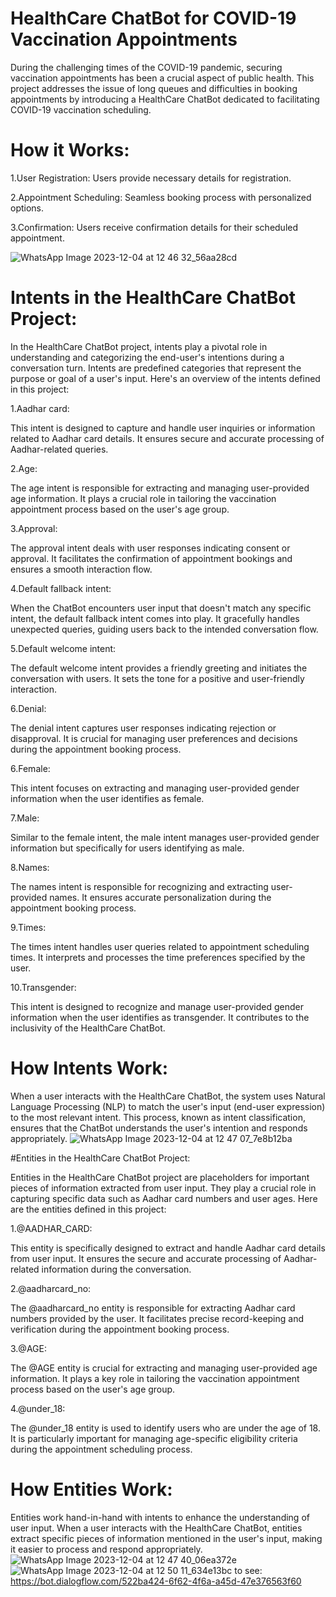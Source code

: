# HealthCare ChatBot for COVID-19 Vaccination Appointments

During the challenging times of the COVID-19 pandemic, securing vaccination appointments has been a crucial aspect of public health. This project addresses the issue of long queues and difficulties in booking appointments by introducing a HealthCare ChatBot dedicated to facilitating COVID-19 vaccination scheduling.

# How it Works:

1.User Registration: Users provide necessary details for registration.

2.Appointment Scheduling: Seamless booking process with personalized options.

3.Confirmation: Users receive confirmation details for their scheduled appointment.


![WhatsApp Image 2023-12-04 at 12 46 32_56aa28cd](https://github.com/ShaikSameehaTabassum/HealthCare_ChatBot-Using-DiagflowEssentials/assets/83460032/c6f0adf9-ace2-4859-a3c4-c2e7e81d6955)

# Intents in the HealthCare ChatBot Project:
In the HealthCare ChatBot project, intents play a pivotal role in understanding and categorizing the end-user's intentions during a conversation turn. Intents are predefined categories that represent the purpose or goal of a user's input. Here's an overview of the intents defined in this project:

1.Aadhar card:

This intent is designed to capture and handle user inquiries or information related to Aadhar card details. It ensures secure and accurate processing of Aadhar-related queries.

2.Age:

The age intent is responsible for extracting and managing user-provided age information. It plays a crucial role in tailoring the vaccination appointment process based on the user's age group.

3.Approval:

The approval intent deals with user responses indicating consent or approval. It facilitates the confirmation of appointment bookings and ensures a smooth interaction flow.

4.Default fallback intent:

When the ChatBot encounters user input that doesn't match any specific intent, the default fallback intent comes into play. It gracefully handles unexpected queries, guiding users back to the intended conversation flow.

5.Default welcome intent:

The default welcome intent provides a friendly greeting and initiates the conversation with users. It sets the tone for a positive and user-friendly interaction.

6.Denial:

The denial intent captures user responses indicating rejection or disapproval. It is crucial for managing user preferences and decisions during the appointment booking process.

6.Female:

This intent focuses on extracting and managing user-provided gender information when the user identifies as female.

7.Male:

Similar to the female intent, the male intent manages user-provided gender information but specifically for users identifying as male.

8.Names:

The names intent is responsible for recognizing and extracting user-provided names. It ensures accurate personalization during the appointment booking process.

9.Times:

The times intent handles user queries related to appointment scheduling times. It interprets and processes the time preferences specified by the user.

10.Transgender:

This intent is designed to recognize and manage user-provided gender information when the user identifies as transgender. It contributes to the inclusivity of the HealthCare ChatBot.

# How Intents Work:

When a user interacts with the HealthCare ChatBot, the system uses Natural Language Processing (NLP) to match the user's input (end-user expression) to the most relevant intent. This process, known as intent classification, ensures that the ChatBot understands the user's intention and responds appropriately.
![WhatsApp Image 2023-12-04 at 12 47 07_7e8b12ba](https://github.com/ShaikSameehaTabassum/HealthCare_ChatBot-Using-DiagflowEssentials/assets/83460032/02a96465-d748-47c4-8541-e880360a92e8)

#Entities in the HealthCare ChatBot Project:

Entities in the HealthCare ChatBot project are placeholders for important pieces of information extracted from user input. They play a crucial role in capturing specific data such as Aadhar card numbers and user ages. Here are the entities defined in this project:

1.@AADHAR_CARD:

This entity is specifically designed to extract and handle Aadhar card details from user input. It ensures the secure and accurate processing of Aadhar-related information during the conversation.

2.@aadharcard_no:

The @aadharcard_no entity is responsible for extracting Aadhar card numbers provided by the user. It facilitates precise record-keeping and verification during the appointment booking process.

3.@AGE:

The @AGE entity is crucial for extracting and managing user-provided age information. It plays a key role in tailoring the vaccination appointment process based on the user's age group.

4.@under_18:

The @under_18 entity is used to identify users who are under the age of 18. It is particularly important for managing age-specific eligibility criteria during the appointment scheduling process.

# How Entities Work:

Entities work hand-in-hand with intents to enhance the understanding of user input. When a user interacts with the HealthCare ChatBot, entities extract specific pieces of information mentioned in the user's input, making it easier to process and respond appropriately.
![WhatsApp Image 2023-12-04 at 12 47 40_06ea372e](https://github.com/ShaikSameehaTabassum/HealthCare_ChatBot-Using-DiagflowEssentials/assets/83460032/cb640ba8-d053-4566-8807-43089d86a535)
![WhatsApp Image 2023-12-04 at 12 50 11_634e13bc](https://github.com/ShaikSameehaTabassum/HealthCare_ChatBot-Using-DiagflowEssentials/assets/83460032/add6bcc3-d20f-402e-9631-48373a4e9eed)
to see:
https://bot.dialogflow.com/522ba424-6f62-4f6a-a45d-47e376563f60
